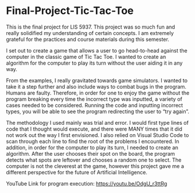 # Final-Project-Tic-Tac-Toe

This is the final project for LIS 5937. This project was so much fun and really solidified my understanding of certain concepts. I am extremely grateful for the practices and course materials during this semester.

I set out to create a game that allows a user to go head-to-head against the computer in the classic game of Tic Tac Toe. I wanted to create an algorithm for the computer to play its turn without the user aiding it in any way.

From the examples, I really gravitated towards game simulators. I wanted to take it a step further and also include ways to combat bugs in the program. Humans are faulty. Therefore, in order for one to enjoy the game without the program breaking every time the incorrect type was inputted, a variety of cases needed to be considered. Running the code and inputting incorrect types, you will be able to see the program redirecting the user to “try again”.

The methodology I used mainly was trial and error. I would first type lines of code that I thought would execute, and there were MANY times that it did not work out the way I first envisioned. I also relied on Visual Studio Code to scan through each line to find the root of the problems I encountered. In addition, in order for the computer to play its turn, I needed to create an algorithm. After the user chooses their spot on the board, the program detects what spots are leftover and chooses a random one to select. The computer is not the cleverest at the game, however this project gave me a different perspective for the future of Artificial Intelligence.

YouTube Link for program execution: https://youtu.be/OdgU_r3ttRg
